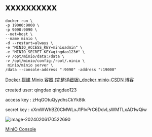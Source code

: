 <!-- @format -->

# xxxxxxxxxx 

```
docker run \
-p 19000:9000 \
-p 9090:9090 \
--net=host \
--name minio \
-d --restart=always \
-e "MINIO_ACCESS_KEY=minioadmin" \
-e "MINIO_SECRET_KEY=qingdao123#" \
-v /opt/minio/data:/data \
-v /opt/minio/config:/root/.minio \
 minio/minio server \
/data --console-address ":9090" -address ":19000"
```

[Docker 搭建 Minio 容器 (完整详细版)\_docker minio-CSDN 博客](https://blog.csdn.net/qq_54673740/article/details/134731886)

created user: qingdao qingdao123

access key : zHqGOtuQyydhsCkYk8tk

secret key : xXmWWhBZ0CMWLxJ1PIvPrC6DdvLsWMTLxAD1wQiw

![image-20240206170522690](C:\Users\pc\AppData\Roaming\Typora\typora-user-images\image-20240206170522690.png)

[MinIO Console](http://47.104.170.155:9090/)
